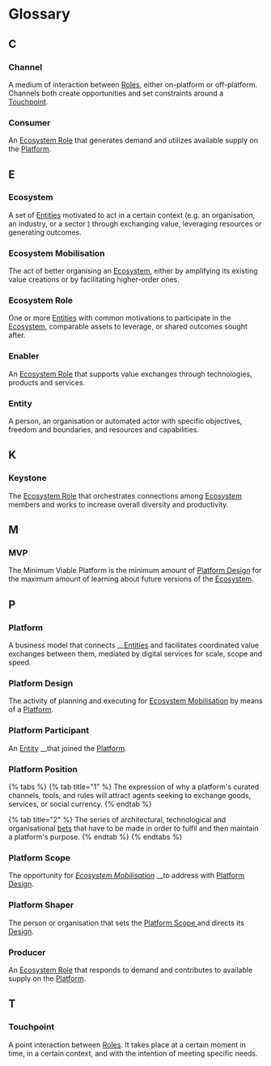 # Glossary

## C

### Channel

A medium of interaction between [Roles](glossary.md#ecosystem-role), either on-platform or off-platform. Channels both create opportunities and set constraints around a [Touchpoint](glossary.md#touchpoint).

### **Consumer**

An [Ecosystem Role](glossary.md#ecosystem-role) that generates demand and utilizes available supply on the [Platform](glossary.md#platform).

## E

### Ecosystem

A set of [Entities](glossary.md#entity) motivated to act in a certain context \(e.g. an organisation, an industry, or a sector \) through exchanging value, leveraging resources or generating outcomes.

### **Ecosystem Mobilisation**

The act of better organising an [Ecosystem](glossary.md#ecosystem), either by amplifying its existing value creations or by facilitating higher-order ones.

### **Ecosystem Role**

One or more [Entities](glossary.md#entity) with common motivations to participate in the [Ecosystem](glossary.md#ecosystem),  comparable assets to leverage, or shared outcomes sought after.

### Enabler

An [Ecosystem Role](glossary.md#ecosystem-role) that supports value exchanges through technologies, products and services. 

### **Entity**

A person, an organisation or automated actor with specific objectives, freedom and boundaries, and resources and capabilities.

## K

### Keystone

The [Ecosystem Role](glossary.md#ecosystem-role) that orchestrates connections among [Ecosystem](glossary.md#ecosystem) members and works to increase overall diversity and productivity.

## M

### MVP

The Minimum Viable Platform is the minimum amount of [Platform Design](glossary.md#platform-design) for the maximum amount of learning about future versions of the [Ecosystem](glossary.md#ecosystem). 

## P

### Platform

A business model that connects __[Entities](glossary.md#entity) and facilitates coordinated value exchanges between them, mediated by digital services for scale, scope and speed.

### **Platform Design**

The activity of planning and executing for [Ecosystem Mobilisation](glossary.md#ecosystem-mobilisation) by means of a [Platform](glossary.md#platform).

### **Platform Participant**

An [Entity](glossary.md#entity) __that joined the [Platform](glossary.md#platform)_._

### Platform Position

{% tabs %}
{% tab title="1" %}
The expression of why a platform's curated channels, tools, and rules will attract agents seeking to exchange goods, services, or social currency.
{% endtab %}

{% tab title="2" %}
The series of architectural, technological and organisational [bets](https://basecamp.com/shapeup/2.1-chapter-07) that have to be made in order to fulfil and then maintain a platform's purpose.
{% endtab %}
{% endtabs %}

### **Platform Scope**

The opportunity for [_Ecosystem Mobilisation_](glossary.md#ecosystem-mobilisation) __to address with [Platform Design](glossary.md#platform-design).

### **Platform Shaper**

The person or organisation that sets the [Platform Scope ](glossary.md#platform-scope)and directs its [Design](glossary.md#platform-design).

### **Producer**

An [Ecosystem Role](glossary.md#ecosystem-role) that responds to demand and contributes to available supply on the [Platform](glossary.md#platform).

## T

### Touchpoint

A point interaction between [Roles](glossary.md#ecosystem-role). It takes place at a certain moment in time, in a certain context, and with the intention of meeting specific needs.

